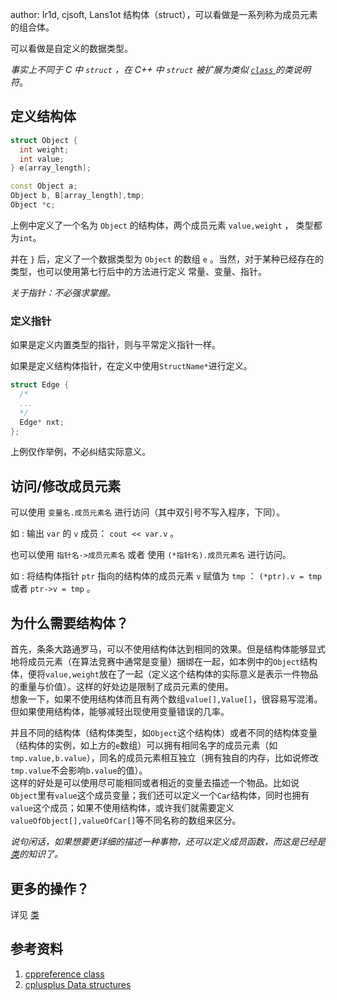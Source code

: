 author: Ir1d, cjsoft, Lans1ot
结构体（struct），可以看做是一系列称为成员元素的组合体。

可以看做是自定义的数据类型。

_事实上不同于 C 中 `struct` ，在 C++ 中 `struct` 被扩展为类似 [ `class` ](./class.md) 的类说明符_。

## 定义结构体

```cpp
struct Object {
  int weight;
  int value;
} e[array_length];

const Object a;
Object b, B[array_length],tmp;
Object *c;
```

上例中定义了一个名为 `Object` 的结构体，两个成员元素 `value,weight` ， 类型都为`int`。

并在 `}` 后，定义了一个数据类型为 `Object` 的数组 `e` 。当然，对于某种已经存在的类型，也可以使用第七行后中的方法进行定义 常量、变量、指针。

_关于指针：不必强求掌握。_

### 定义指针

如果是定义内置类型的指针，则与平常定义指针一样。

如果是定义结构体指针，在定义中使用`StructName*`进行定义。

```cpp
struct Edge {
  /*
  ...
  */
  Edge* nxt;
};
```

上例仅作举例，不必纠结实际意义。

## 访问/修改成员元素

可以使用 `变量名.成员元素名` 进行访问（其中双引号不写入程序，下同）。

如 : 输出 `var` 的 `v` 成员： `cout << var.v` 。

也可以使用 `指针名->成员元素名` 或者 使用 `(*指针名).成员元素名` 进行访问。

如 : 将结构体指针 `ptr` 指向的结构体的成员元素 `v` 赋值为 `tmp` ： `(*ptr).v = tmp` 或者 `ptr->v = tmp` 。

## 为什么需要结构体？

首先，条条大路通罗马，可以不使用结构体达到相同的效果。但是结构体能够显式地将成员元素（在算法竞赛中通常是变量）捆绑在一起，如本例中的`Object`结构体，便将`value,weight`放在了一起（定义这个结构体的实际意义是表示一件物品的重量与价值）。这样的好处边是限制了成员元素的使用。     
想象一下，如果不使用结构体而且有两个数组`value[],Value[]`，很容易写混淆。但如果使用结构体，能够减轻出现使用变量错误的几率。

并且不同的结构体（结构体类型，如`Object`这个结构体）或者不同的结构体变量（结构体的实例，如上方的`e`数组）可以拥有相同名字的成员元素（如`tmp.value,b.value`），同名的成员元素相互独立（拥有独自的内存，比如说修改`tmp.value`不会影响`b.value`的值）。    
这样的好处是可以使用尽可能相同或者相近的变量去描述一个物品。比如说`Object`里有`value`这个成员变量；我们还可以定义一个`Car`结构体，同时也拥有`value`这个成员；如果不使用结构体，或许我们就需要定义`valueOfObject[],valueOfCar[]`等不同名称的数组来区分。

_说句闲话，如果想要更详细的描述一种事物，还可以定义成员函数，而这是已经是[类](./class.md)的知识了。_

## 更多的操作？

详见 [类](./class.md) 

## 参考资料

1.   [cppreference class](https://zh.cppreference.com/w/cpp/language/class) 
2.   [cplusplus Data structures](http://www.cplusplus.com/doc/tutorial/structures/) 
